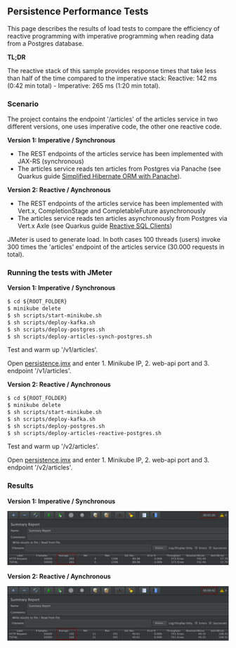 ## Persistence Performance Tests

This page describes the results of load tests to compare the efficiency of reactive programming with imperative programming when reading data from a Postgres database.

**TL;DR**

The reactive stack of this sample provides response times that take less than half of the time compared to the imperative stack: Reactive: 142 ms (0:42 min total) - Imperative: 265 ms (1:20 min total).

### Scenario

The project contains the endpoint '/articles' of the articles service in two different versions, one uses imperative code, the other one reactive code.

**Version 1: Imperative / Synchronous**

* The REST endpoints of the articles service has been implemented with JAX-RS (synchronous)
* The articles service reads ten articles from Postgres via Panache (see Quarkus guide [Simplified Hibernate ORM with Panache](https://quarkus.io/guides/hibernate-orm-panache)).

**Version 2: Reactive / Aynchronous**

* The REST endpoints of the articles service has been implemented with Vert.x, CompletionStage and CompletableFuture asynchronously
* The articles service reads ten articles asynchronously from Postgres via Vert.x Axle (see Quarkus guide [Reactive SQL Clients](https://quarkus.io/guides/reactive-sql-clients))

JMeter is used to generate load. In both cases 100 threads (users) invoke 300 times the 'articles' endpoint of the articles service (30.000 requests in total).

### Running the tests with JMeter

**Version 1: Imperative / Synchronous**

```
$ cd ${ROOT_FOLDER}
$ minikube delete
$ sh scripts/start-minikube.sh
$ sh scripts/deploy-kafka.sh
$ sh scripts/deploy-postgres.sh
$ sh scripts/deploy-articles-synch-postgres.sh
```

Test and warm up '/v1/articles'.

Open [persistence.jmx](persistence.jmx) and enter 1. Minikube IP, 2. web-api port and 3. endpoint '/v1/articles'.

**Version 2: Reactive / Aynchronous**

```
$ cd ${ROOT_FOLDER}
$ minikube delete
$ sh scripts/start-minikube.sh
$ sh scripts/deploy-kafka.sh
$ sh scripts/deploy-postgres.sh
$ sh scripts/deploy-articles-reactive-postgres.sh
```

Test and warm up '/v2/articles'.

Open [persistence.jmx](persistence.jmx) and enter 1. Minikube IP, 2. web-api port and 3. endpoint '/v2/articles'.

### Results

**Version 1: Imperative / Synchronous**

<kbd><img src="persistence-panache.png" /></kbd>

**Version 2: Reactive / Aynchronous**

<kbd><img src="persistence-reactive.png" /></kbd>